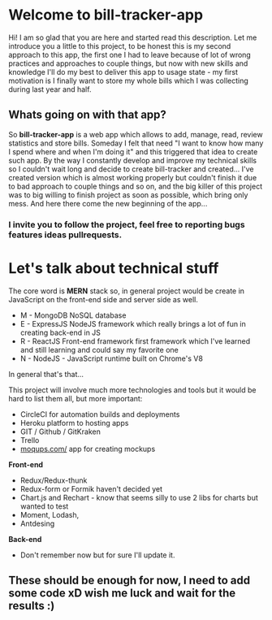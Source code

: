 # Welcome to bill-tracker-app

Hi! I am so glad that you are here and started read this description. Let me introduce you a little to this project, to be honest this is my second approach to this app, the first one I had to leave because of lot of wrong practices and approaches to couple things, but now with new skills and knowledge I'll do my best to deliver this app to usage state - my first motivation is I finally want to store my whole bills which I was collecting during last year and half.

## Whats going on with that app?

So **bill-tracker-app** is a web app which allows to add, manage, read, review statistics and store bills. Someday I felt that need "I want to know how many I spend where and when I'm doing it" and this triggered that idea to create such app. By the way I constantly develop and improve my technical skills so I couldn't wait long and decide to create bill-tracker and created... I've created version which is almost working properly but couldn't finish it due to bad approach to couple things and so on, and the big killer of this project was to big willing to finish project as soon as possible, which bring only mess. And here there come the new beginning of the app...

### I invite you to follow the project, feel free to reporting bugs features ideas pullrequests.

# Let's talk about technical stuff

The core word is **MERN** stack so, in general project would be create in JavaScript on the front-end side and server side as well.

- M - MongoDB NoSQL database
- E - ExpressJS NodeJS framework which really brings a lot of fun in creating back-end in JS
- R - ReactJS Front-end framework first framework which I've learned and still learning and could say my favorite one
- N - NodeJS - JavaScript runtime built on Chrome's V8

In general that's that...

This project will involve much more technologies and tools but it would be hard to list them all, but more important:

- CircleCI for automation builds and deployments
- Heroku platform to hosting apps
- GIT / Github / GitKraken
- Trello
- [moqups.com/](https://moqups.com/) app for creating mockups

**Front-end**

- Redux/Redux-thunk
- Redux-form or Formik haven't decided yet
- Chart.js and Rechart - know that seems silly to use 2 libs for charts but wanted to test
- Moment, Lodash,
- Antdesing

**Back-end**

- Don't remember now but for sure I'll update it.

## These should be enough for now, I need to add some code xD wish me luck and wait for the results :)

